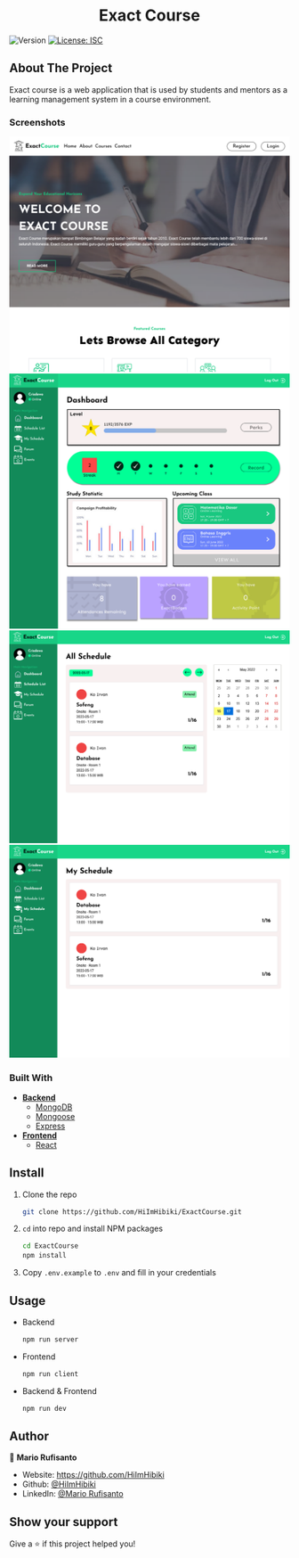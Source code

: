 <h1 align="center">Exact Course </h1>
<p>
  <img alt="Version" src="https://img.shields.io/badge/version-1.0.0-blue.svg?cacheSeconds=2592000" />
  <a href="#" target="_blank">
    <img alt="License: ISC" src="https://img.shields.io/badge/License-ISC-yellow.svg" />
  </a>
</p>

## About The Project

Exact course is a web application that is used by students and mentors as a learning management system in a course environment.

### Screenshots

![](./docs/homepage.png)
![](./docs/dashboard.png)
![](./docs/allschedule.png)
![](./docs/myschedule.png)

### Built With

- [**Backend**](./backend/)
  - [MongoDB](https://www.mongodb.com/)
  - [Mongoose](https://mongoosejs.com/)
  - [Express](https://expressjs.com/)
- [**Frontend**](./frontend/)
  - [React](https://reactjs.org/)

## Install

1. Clone the repo
   ```sh
   git clone https://github.com/HiImHibiki/ExactCourse.git
   ```
2. `cd` into repo and install NPM packages
   ```sh
   cd ExactCourse
   npm install
   ```
3. Copy `.env.example` to `.env` and fill in your credentials

## Usage

- Backend
  ```sh
  npm run server
  ```
- Frontend
  ```sh
  npm run client
  ```
- Backend & Frontend
  ```sh
  npm run dev
  ```

## Author

👤 **Mario Rufisanto**

- Website: https://github.com/HiImHibiki
- Github: [@HiImHibiki](https://github.com/HiImHibiki)
- LinkedIn: [@Mario Rufisanto](https://www.linkedin.com/in/mario-rufisanto-a8817a202/)

## Show your support

Give a ⭐️ if this project helped you!
